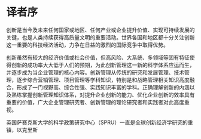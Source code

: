 # 译者序

创新是当今及未来任何国家或地区、任何产业或企业提升价值、实现可持续发展的关键，也是人类持续获得高质量文明的重要活动。世界各国和地区都十分关注创新这一重要的科技经济活动，力争在日益的激烈的国际竞争中取得优势。

创新虽然有较大的经济价值或社会价值，但高风险、大系统、多领域等固有特征使得创新的成功率大大低于人们的预期，为此创新管理这一新的科学体系应运而生，并逐步成为当企业管理的核心内容。创新管理从传统的研究和发展管理、技术管理，逐步综合营销管理、项目管理等学科知识，特别是和战略管理相关知识高度融合，形成了一门视野高、综合性强、实践知识丰富的学科。正确理解创新的内涵以及熟练掌握创新管理知识体系，对提升企业创新的能力、优化企业创新的效率具有重要的价值，广大企业管理研究者、创新管理的理论研究者和实践者对此高度重视。

英国萨赛克斯大学的科学政策研究中心（SPRU）一直是全球创新经济学研究的重镇，以克里斯
